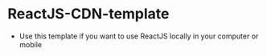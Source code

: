 # ReactJS-CDN-template
- Use this template if you want to use ReactJS locally in your computer or mobile
